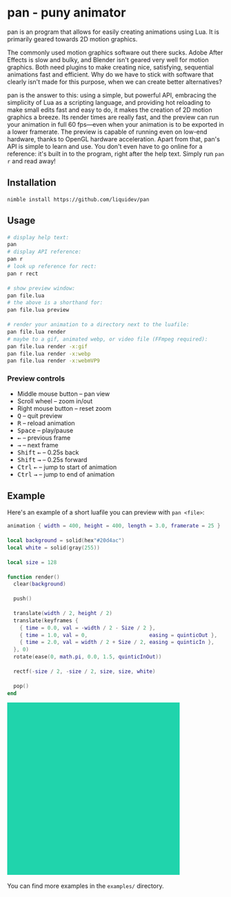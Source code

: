# pan - puny animator

pan is an program that allows for easily creating animations using Lua.
It is primarily geared towards 2D motion graphics.

The commonly used motion graphics software out there sucks. Adobe After Effects
is slow and bulky, and Blender isn't geared very well for motion graphics. Both
need plugins to make creating nice, satisfying, sequential animations fast and
efficient. Why do we have to stick with software that clearly isn't made for
this purpose, when we can create better alternatives?

pan is the answer to this: using a simple, but powerful API, embracing the
simplicity of Lua as a scripting language, and providing hot reloading to make
small edits fast and easy to do, it makes the creation of 2D motion graphics a
breeze. Its render times are really fast, and the preview can run your animation
in full 60 fps—even when your animation is to be exported in a lower framerate.
The preview is capable of running even on low-end hardware, thanks to OpenGL
hardware acceleration.
Apart from that, pan's API is simple to learn and use. You don't even have to go
online for a reference: it's built in to the program, right after the help text.
Simply run `pan r` and read away!

## Installation

```
nimble install https://github.com/liquidev/pan
```

## Usage

```bash
# display help text:
pan
# display API reference:
pan r
# look up reference for rect:
pan r rect

# show preview window:
pan file.lua
# the above is a shorthand for:
pan file.lua preview

# render your animation to a directory next to the luafile:
pan file.lua render
# maybe to a gif, animated webp, or video file (FFmpeg required):
pan file.lua render -x:gif
pan file.lua render -x:webp
pan file.lua render -x:webmVP9
```

### Preview controls

- Middle mouse button – pan view
- Scroll wheel – zoom in/out
- Right mouse button – reset zoom
- <kbd>Q</kbd> – quit preview
- <kbd>R</kbd> – reload animation
- <kbd>Space</kbd> – play/pause
- <kbd>←</kbd> – previous frame
- <kbd>→</kbd> – next frame
- <kbd>Shift</kbd> <kbd>←</kbd> – 0.25s back
- <kbd>Shift</kbd> <kbd>→</kbd> – 0.25s forward
- <kbd>Ctrl</kbd> <kbd>←</kbd> – jump to start of animation
- <kbd>Ctrl</kbd> <kbd>→</kbd> – jump to end of animation

## Example

Here's an example of a short luafile you can preview with `pan <file>`:
```lua
animation { width = 400, height = 400, length = 3.0, framerate = 25 }

local background = solid(hex"#20d4ac")
local white = solid(gray(255))

local size = 128

function render()
  clear(background)

  push()

  translate(width / 2, height / 2)
  translate(keyframes {
    { time = 0.0, val = -width / 2 - Size / 2 },
    { time = 1.0, val = 0,                    easing = quinticOut },
    { time = 2.0, val = width / 2 + Size / 2, easing = quinticIn },
  }, 0)
  rotate(ease(0, math.pi, 0.0, 1.5, quinticInOut))

  rectf(-size / 2, -size / 2, size, size, white)

  pop()
end
```

![hello.lua rendered at 25 fps](hello.webp)

You can find more examples in the `examples/` directory.
